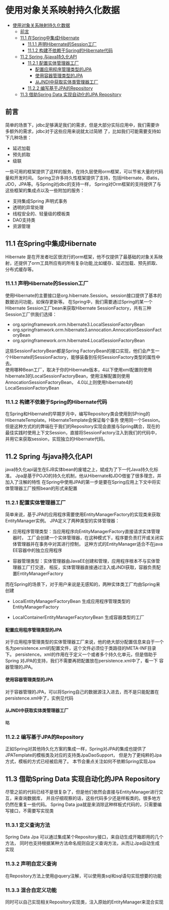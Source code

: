 
# 使用对象关系映射持久化数据
<!-- TOC -->

- [使用对象关系映射持久化数据](#使用对象关系映射持久化数据)
    - [前言](#前言)
    - [11.1 在Spring中集成Hibernate](#111-在spring中集成hibernate)
        - [11.1.1 声明Hibernate的Session工厂](#1111-声明hibernate的session工厂)
        - [11.1.2 构建不依赖于Spring的Hibernate代码](#1112-构建不依赖于spring的hibernate代码)
    - [11.2 Spring 与java持久化API](#112-spring-与java持久化api)
        - [11.2.1 配置实体管理器工厂](#1121-配置实体管理器工厂)
            - [配置应用程序管理类型的JPA](#配置应用程序管理类型的jpa)
            - [使用容器管理类型的JPA](#使用容器管理类型的jpa)
            - [从JNDI中获取实体类管理器工厂](#从jndi中获取实体类管理器工厂)
        - [11.2.2 编写基于JPA的Repository](#1122-编写基于jpa的repository)
    - [11.3 借助Spring Data 实现自动化的JPA Repository](#113-借助spring-data-实现自动化的jpa-repository)

<!-- /TOC -->

## 前言

简单的场景下，jdbc足够满足我们的需求，但是大部分实际应用中，我们需要许多额外的需求，jdbc对于这些应用来说就太过简陋
了，比如我们可能需要支持如下几种场景：

- 延迟加载
- 预先抓取
- 级联

一些可用的框架提供了这样的服务，在持久层使用orm框架，可以节省大量的代码量和开发时间。
Spring卫许多持久性框架提供了支持，包括Hibernate，iBatis，JDO，JPA等。与Spring对jdbc的支持一样，
Spring对Orm框架的支持提供了与这些框架的集成点以及一些附加的服务：

- 支持集成Spring 声明式事务
- 透明的异常处理
- 线程安全的、轻量级的模板类
- DAO支持类
- 资源管理

## 11.1 在Spring中集成Hibernate

Hibernate 是在开发者社区很流行的orm框架，他不仅提供了最基础的对象关系映射，还提供了orm工具所应有的所有复杂功能,比如缓存、延迟加载、预先抓取、分布式缓存等。

### 11.1.1 声明Hibernate的Session工厂

使用Hibernate的主要接口是org.hibernate.Session。session接口提供了基本的数据访问功能，如保存更新等。
在Spring中，我们需要通过Spring的某一个Hibernate Session工厂bean来获取Hibernate SessionFactory，共有三种
Session工厂供我们选择：

- org.springframework.orm.hibernate3.LocalSessionFactoryBean
- org.springframwork.orm.hibernate3.annocation.AnnocationSessionFactoryBean
- org.springframework.orm.hibernate4.LocalSessionFactoryBean

这些SessionFactoryBean都是Spring FactoryBean的接口实现，他们会产生一个Hibernate的SessionFactory，能够装备到任何SessionFactory类型的属性中去。  
使用哪种Bean工厂，取决于你的Hibernate版本，4以下使用xml配置则使用hibernate3的LocalSessionFactoryBean，使用注解配置则使用AnnocationSessionFactoryBean，
4.0以上则使用hibernate4的LocalSessionFactoryBean


### 11.1.2 构建不依赖于Spring的Hibernate代码
在Spring和Hibernate的早期岁月中，编写Repository类会使用到SPring的HibernateTemplate。HibernateTemplate会保证每个事务
使用同一个Session。但是这种方式的的弊端在于我们的Repository实现会直接与Spring耦合，现在的最佳实践时使用上下文Session，直接将SessionFactory注入到我们的代码中，
并用它来获取session，实现独立的Hibernate代码。

## 11.2 Spring 与java持久化API

java持久化api诞生在EJB实体bean的废墟之上，斌成为了下一代Java持久化标准。
Jpa是基于POJO的持久化机制，他从Hibernate和JDO借鉴了很多理念，并加入了注解的特性
在Spring中使用JPA的第一步是要在Spring应用上下文中将实体管理器工厂按照bean的形式来配置

### 11.2.1 配置实体管理器工厂

简单来说，基于JPA的应用程序需要使用EntityManagerFactory的实现类来获取EntityManager实例。
JPA定义了两种类型的实体管理器：

- 应用程序管理类型：当应用程序向EntityManagerFactory直接请求实体管理器时，
工厂会创建一个实体管理器，在这种模式下，程序要负责打开或关闭实体管理器并在事务中对其进行控制，
这种方式的EntityManager适合不在java EE容器中的独立应用程序

- 容器管理类型：实体管理器由JavaEE创建和管理，应用程序根本不与实体管理器工厂打交道，
相反，实体管理器直接通过注入或JNDI获取，容器负责配置EntityManagerFactory

而在Spring的场景下，对于用户来说是无感知的，两种实体类工厂均由Spring来创建

- LocalEntityManagerFactoryBean 生成应用程序管理类型的EntityManagerFactory

- LocalContainerEntityManagerFacytoryBean 生成容器类型的工厂

#### 配置应用程序管理类型的JPA

对于应用程序管理类型的实体管理器工厂来说，他的绝大部分配置信息来自于一个名为persistence.xml的配置文件，这个文件必须位于类路径的META-INF目录下。
persistence。xml的作用在于定义一个或者多个持久化单元，但是借助于Spring 对JPA的支持，我们不需要再把配置放在persistence.xml中了，看一下
容器管理的JPA。

#### 使用容器管理类型的JPA

对于容器管理的JPA，可以将Spring自己的数据源注入进去，而不是只能配置在persistence.xml中了，实例见代码

#### 从JNDI中获取实体类管理器工厂

略

### 11.2.2 编写基于JPA的Repository
正如Spring对其他持久化方案的集成一样，Spring对JPA的集成也提供了JPATemplate的模板类及对应的支持类JpaDaoSupport，
但是为了更纯粹的Jpa方式，模板的方式已经被启用了。
本节会重点关注如何不依赖Spring实现Jpa

## 11.3 借助Spring Data 实现自动化的JPA Repository
尽管之前的代码已经不是很复杂了，但是他们依然会直接与EntityManager进行交互，来查询数据库，
并且仔细观察的话，这些代码多少还是样板类的。很多地方仍然在重复一些代码。
Spring Data jpa就是来消除这种样板式代码的，只需要编写接口，不需要写实现类

### 11.3.1 定义查询方法

Spring Data Jpa 可以通过集成某个Repository接口，来自动生成开箱即用的几个方法，
同时也支持根据某种方法命名规则自定义查询方法，从而让Jpa自动生成实现

### 11.3.2 声明自定义查询

在Repository方法上使用@query注解，可以使用类sql和sql语句实现想要的功能

### 11.3.3 混合自定义功能

同时可以自己实现相关Repository实现类，注入原始的EntityManager来混合实现

